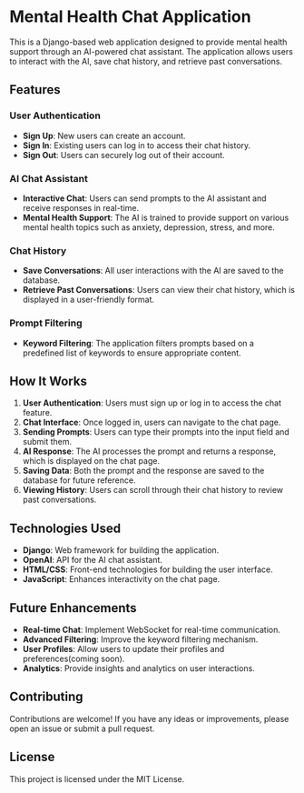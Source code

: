 # Mental Health Chat Application

This is a Django-based web application designed to provide mental health support through an AI-powered chat assistant. The application allows users to interact with the AI, save chat history, and retrieve past conversations.

## Features

### User Authentication
- **Sign Up**: New users can create an account.
- **Sign In**: Existing users can log in to access their chat history.
- **Sign Out**: Users can securely log out of their account.

### AI Chat Assistant
- **Interactive Chat**: Users can send prompts to the AI assistant and receive responses in real-time.
- **Mental Health Support**: The AI is trained to provide support on various mental health topics such as anxiety, depression, stress, and more.

### Chat History
- **Save Conversations**: All user interactions with the AI are saved to the database.
- **Retrieve Past Conversations**: Users can view their chat history, which is displayed in a user-friendly format.

### Prompt Filtering
- **Keyword Filtering**: The application filters prompts based on a predefined list of keywords to ensure appropriate content.

## How It Works

1. **User Authentication**: Users must sign up or log in to access the chat feature.
2. **Chat Interface**: Once logged in, users can navigate to the chat page.
3. **Sending Prompts**: Users can type their prompts into the input field and submit them.
4. **AI Response**: The AI processes the prompt and returns a response, which is displayed on the chat page.
5. **Saving Data**: Both the prompt and the response are saved to the database for future reference.
6. **Viewing History**: Users can scroll through their chat history to review past conversations.


## Technologies Used

- **Django**: Web framework for building the application.
- **OpenAI**: API for the AI chat assistant.
- **HTML/CSS**: Front-end technologies for building the user interface.
- **JavaScript**: Enhances interactivity on the chat page.

## Future Enhancements

- **Real-time Chat**: Implement WebSocket for real-time communication.
- **Advanced Filtering**: Improve the keyword filtering mechanism.
- **User Profiles**: Allow users to update their profiles and preferences(coming soon).
- **Analytics**: Provide insights and analytics on user interactions.

## Contributing

Contributions are welcome! If you have any ideas or improvements, please open an issue or submit a pull request.

## License

This project is licensed under the MIT License.

